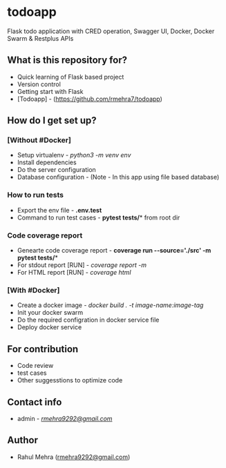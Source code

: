 # todoapp
Flask todo application with CRED operation, Swagger UI, Docker, Docker Swarm &amp; Restplus APIs


## What is this repository for? ###

* Quick learning of Flask based project
* Version control
* Getting start with Flask
* [Todoapp] - (https://github.com/rmehra7/todoapp)


## How do I get set up? ###

### [Without #Docker]

* Setup virtualenv - *python3 -m venv env*
* Install dependencies
* Do the server configuration
* Database configuration - (Note - In this app using file based database)


### How to run tests

* Export the env file - **.env.test**
* Command to run test cases - **pytest tests/*** from root dir


### Code coverage report

* Genearte code coverage report - **coverage run --source='./src'  -m pytest tests/***
* For stdout report [RUN] - *coverage report -m*
* For HTML report [RUN] - *coverage html*

### [With #Docker]

* Create a docker image - *docker build . -t image-name:image-tag*
* Init your docker swarm 
* Do the required configration in docker service file
* Deploy docker service

## For contribution

* Code review
* test cases
* Other suggesstions to optimize code

## Contact info

* admin - *rmehra9292@gmail.com*


## Author

* Rahul Mehra (rmehra9292@gmail.com)

    